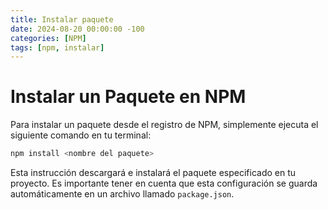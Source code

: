 ```yaml
---
title: Instalar paquete
date: 2024-08-20 00:00:00 -100
categories: [NPM]
tags: [npm, instalar]
---
```


# Instalar un Paquete en NPM

Para instalar un paquete desde el registro de NPM, simplemente ejecuta el siguiente comando en tu terminal:

```bash
npm install <nombre del paquete>
```

Esta instrucción descargará e instalará el paquete especificado en tu proyecto. Es importante tener en cuenta que esta configuración se guarda automáticamente en un archivo llamado `package.json`.
